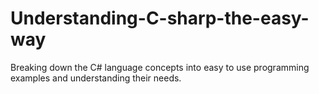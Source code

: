# Understanding-C-sharp-the-easy-way
Breaking down the C# language concepts into easy to use programming examples and understanding their needs.
